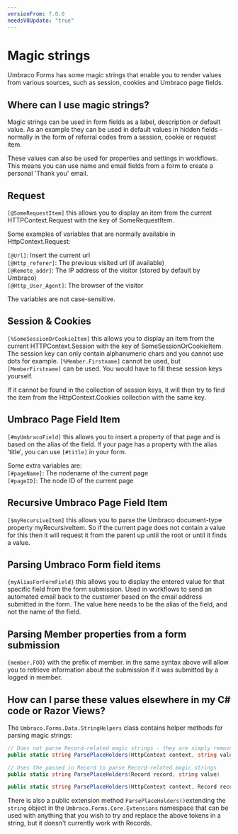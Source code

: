 ```yaml
---
versionFrom: 7.0.0
needsV8Update: "true"
---
```


# Magic strings

Umbraco Forms has some magic strings that enable you to render values from various sources, such as session, cookies and Umbraco page fields. 

## Where can I use magic strings?

Magic strings can be used in form fields as a label, description or default value. As an example they can be used in default values in hidden fields - normally in the form of referral codes from a session, cookie or request item.

These values can also be used for properties and settings in workflows. This means you can use name and email fields from a form to create a personal 'Thank you' email.

## Request

`[@SomeRequestItem]` this allows you to display an item from the current HTTPContext.Request with the key of SomeRequestItem.

Some examples of variables that are normally available in HttpContext.Request:

`[@Url]`: Insert the current url  
`[@Http_referer]`: The previous visited url (if available)  
`[@Remote_addr]`: The IP address of the visitor (stored by default by Umbraco)  
`[@Http_User_Agent]`: The browser of the visitor  
  
The variables are not case-sensitive.  

## Session & Cookies
`[%SomeSessionOrCookieItem]` this allows you to display an item from the current HTTPContext.Session with the key of SomeSessionOrCookieItem. The session key can only contain alphanumeric chars and you cannot use dots for example. `[%Member.Firstname]` cannot be used, but `[MemberFirstname]` can be used. You would have to fill these session keys yourself.

If it cannot be found in the collection of session keys, it will then try to find the item from the HttpContext.Cookies collection with the same key.

## Umbraco Page Field Item
`[#myUmbracoField]` this allows you to insert a property of that page and is based on the alias of the field. If your page has a property with the alias 'title', you can use `[#title]` in your form.

Some extra variables are:  
`[#pageName]`: The nodename of the current page  
`[#pageID]`: The node ID of the current page  

## Recursive Umbraco Page Field Item
`[$myRecursiveItem]` this allows you to parse the Umbraco document-type property myRecursiveItem. So if the current page does not contain a value for this then it will request it from the parent up until the root or until it finds a value.

## Parsing Umbraco Form field items
`{myAliasForFormField}` this allows you to display the entered value for that specific field from the form submission. Used in workflows to send an automated email back to the customer based on the email address submitted in the form. The value here needs to be the alias of the field, and not the name of the field.  

## Parsing Member properties from a form submission
`{member.FOO}` with the prefix of member. in the same syntax above will allow you to retrieve information about the submission if it was submitted by a logged in member.

## How can I parse these values elsewhere in my C# code or Razor Views?
The `Umbraco.Forms.Data.StringHelpers` class contains helper methods for parsing magic strings:

```csharp
// Does not parse Record-related magic strings - they are simply removed.
public static string ParsePlaceHolders(HttpContext context, string value) 

// Uses the passed in Record to parse Record-related magic strings
public static string ParsePlaceHolders(Record record, string value)

public static string ParsePlaceHolders(HttpContext context, Record record, string value)
```

There is also a public extension method `ParsePlaceHolders()`extending the `string` object in the `Umbraco.Forms.Core.Extensions` namespace that can be used with anything that you wish to try and replace the above tokens in a string, but it doesn't currently work with Records.
